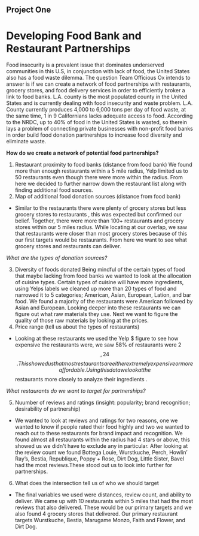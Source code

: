 ## Project One

# Developing Food Bank and Restaurant Partnerships

Food insecurity is a prevalent issue that dominates underserved communities in this U.S, in conjunction with lack of food, the United States also has a food waste dilemma. The question Team Officious Ox intends to answer is if we can create a network of food partnerships with restaurants, grocery stores, and food delivery services in order to efficiently broker a link to food banks. L.A. county is the most populated county in the United States  and is currently dealing with food insecurity and waste problem. L.A. County currently produces 4,000 to 6,000 tons per day of food waste, at the same time, 1 in 9 Californians lacks adequate access to food. According to the NRDC, up to 40% of food in the United States is wasted, so therein lays a problem of connecting private businesses with non-profit food banks in order build food donation partnerships to increase food diversity and eliminate waste.
	
**How do we create a network of potential food partnerships?**
1. Restaurant proximity to food banks (distance from food bank)
	 We found more than enough restaurants within a 5 mile radius, Yelp limited us to 50 restaurants even though there were more within the radius. From here we decided to further narrow down the restaurant list along with finding  additional food sources.
2. Map of additional food donation sources (distance from food bank)
* Similar to the restaurants there were plenty of grocery stores but less grocery stores to restaurants , this was expected but confirmed our belief. Together, there were more than 100+ restaurants and grocery stores within our 5 miles radius. While locating at our overlap, we saw that restaurants were closer than most grocery stores because of this our first targets would be restaurants. From here we want to see what grocery stores and restaurants can deliver. 
	

*What are the types of donation sources?*

3. Diversity of foods donated
   Being mindful of the certain types of food that maybe lacking from food banks we wanted to look at the allocation of cuisine types. Certain types of cuisine will have more ingredients, using Yelps labels we cleaned up more than 20 types of food and narrowed it to 5 categories;  American, Asian, European, Lation, and bar food. We found a majority of the restaurants were American followed by Asian and European. Looking deeper into these restaurants we can figure out what raw materials they use. Next we want to figure the quality of those raw materials by looking at the prices. 
4. Price range (tell us about the types of restaurants)
* Looking at these restaurants we used the Yelp $ figure to see how expensive the restaurants were, we saw 58% of restaurants were 2 $$, 24% of restaurants were unlabeled, and 12% were $$$$. This showed us that most restaurants are either extremely expensive or more affordable. Using this data we look at the $$ restaurants more closely to analyze their ingredients . 


*What restaurants do we want to target for partnerships?* 

5. Nuumber of reviews and ratings (insight: popularity; brand recognition; desirability of partnership)
* We wanted to look at reviews and ratings for two reasons, one we wanted to know if people rated their food highly and two we wanted to reach out to these restaurants for brand impact and recognition. We found almost all restaurants within the radius had 4 stars or above, this showed us we didn't have to exclude any in particular. After looking at the review count  we found Bottega Louie, Wurstkuche, Perch, Howlin’ Ray’s, Bestia, Republique, Poppy + Rose, Dirt Dog, Little Sister, Bavel had the most reviews.These stood out us to look into further for partnerships. 

6. What does the intersection tell us of who we should target 
* The final variables we used were distances, review count, and ability to deliver. We came up with 10 restaurants within 5 miles that had the most reviews that also delivered. These would be our primary targets and we also found 4 grocery stores that delivered. Our primary restaurant targets Wurstkuche, Bestia, Marugame Monzo, Faith and Flower, and Dirt Dog.



